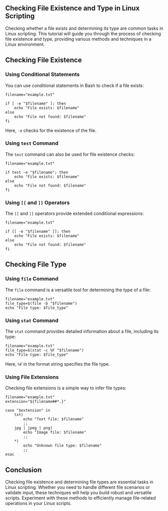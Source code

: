 ## Checking File Existence and Type in Linux Scripting
Checking whether a file exists and determining its type are common tasks in Linux scripting. This tutorial will guide you
through the process of checking file existence and type, providing various methods and techniques in a Linux environment.

## Checking File Existence

### Using Conditional Statements
You can use conditional statements in Bash to check if a file exists:

```
filename="example.txt"

if [ -e "$filename" ]; then
    echo "File exists: $filename"
else
    echo "File not found: $filename"
fi
```
Here, `-e` checks for the existence of the file.

### Using `test` Command
The `test` command can also be used for file existence checks:

```
filename="example.txt"

if test -e "$filename"; then
    echo "File exists: $filename"
else
    echo "File not found: $filename"
fi
```

### Using `[[` and `]]` Operators
The `[[` and `]]` operators provide extended conditional expressions:

```
filename="example.txt"

if [[ -e "$filename" ]]; then
    echo "File exists: $filename"
else
    echo "File not found: $filename"
fi
```

## Checking File Type

### Using `file` Command
The `file` command is a versatile tool for determining the type of a file:

```
filename="example.txt"
file_type=$(file -b "$filename")
echo "File type: $file_type"
```

### Using `stat` Command
The `stat` command provides detailed information about a file, including its type:

```
filename="example.txt"
file_type=$(stat -c %F "$filename")
echo "File type: $file_type"
```
Here, `%F` in the format string specifies the file type.

### Using File Extensions
Checking file extensions is a simple way to infer file types:

```
filename="example.txt"
extension="${filename##*.}"

case "$extension" in
    txt)
        echo "Text file: $filename"
        ;;
    jpg | jpeg | png)
        echo "Image file: $filename"
        ;;
    *)
        echo "Unknown file type: $filename"
        ;;
esac
```

## Conclusion
Checking file existence and determining file types are essential tasks in Linux scripting. Whether you need to handle 
different file scenarios or validate input, these techniques will help you build robust and versatile scripts. Experiment
with these methods to efficiently manage file-related operations in your Linux scripts.